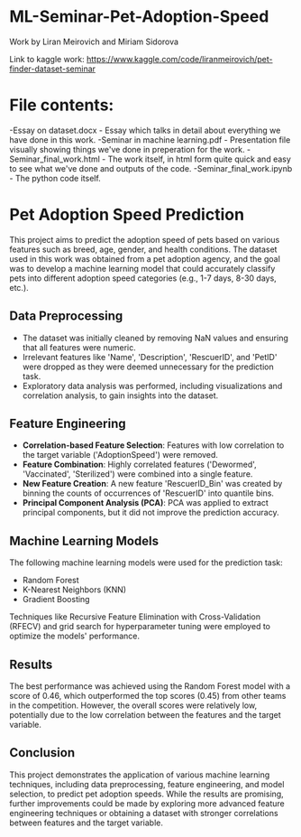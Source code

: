 # ML-Seminar-Pet-Adoption-Speed
Work by Liran Meirovich and Miriam Sidorova

Link to kaggle work:
https://www.kaggle.com/code/liranmeirovich/pet-finder-dataset-seminar

# File contents:
-Essay on dataset.docx - Essay which talks in detail about everything we have done in this work.
-Seminar in machine learning.pdf - Presentation file visually showing things we've done in preperation for the work.
-Seminar_final_work.html - The work itself, in html form quite quick and easy to see what we've done and outputs of the code.
-Seminar_final_work.ipynb - The python code itself.

# Pet Adoption Speed Prediction

This project aims to predict the adoption speed of pets based on various features such as breed, age, gender, and health conditions. The dataset used in this work was obtained from a pet adoption agency, and the goal was to develop a machine learning model that could accurately classify pets into different adoption speed categories (e.g., 1-7 days, 8-30 days, etc.).

## Data Preprocessing

- The dataset was initially cleaned by removing NaN values and ensuring that all features were numeric.
- Irrelevant features like 'Name', 'Description', 'RescuerID', and 'PetID' were dropped as they were deemed unnecessary for the prediction task.
- Exploratory data analysis was performed, including visualizations and correlation analysis, to gain insights into the dataset.

## Feature Engineering

- **Correlation-based Feature Selection**: Features with low correlation to the target variable ('AdoptionSpeed') were removed.
- **Feature Combination**: Highly correlated features ('Dewormed', 'Vaccinated', 'Sterilized') were combined into a single feature.
- **New Feature Creation**: A new feature 'RescuerID_Bin' was created by binning the counts of occurrences of 'RescuerID' into quantile bins.
- **Principal Component Analysis (PCA)**: PCA was applied to extract principal components, but it did not improve the prediction accuracy.

## Machine Learning Models

The following machine learning models were used for the prediction task:

- Random Forest
- K-Nearest Neighbors (KNN)
- Gradient Boosting

Techniques like Recursive Feature Elimination with Cross-Validation (RFECV) and grid search for hyperparameter tuning were employed to optimize the models' performance.

## Results

The best performance was achieved using the Random Forest model with a score of 0.46, which outperformed the top scores (0.45) from other teams in the competition. However, the overall scores were relatively low, potentially due to the low correlation between the features and the target variable.

## Conclusion

This project demonstrates the application of various machine learning techniques, including data preprocessing, feature engineering, and model selection, to predict pet adoption speeds. While the results are promising, further improvements could be made by exploring more advanced feature engineering techniques or obtaining a dataset with stronger correlations between features and the target variable.
